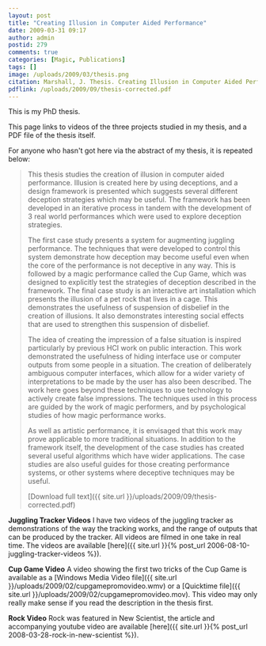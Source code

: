 ```yaml
---
layout: post
title: "Creating Illusion in Computer Aided Performance"
date: 2009-03-31 09:17
author: admin
postid: 279
comments: true
categories: [Magic, Publications]
tags: []
image: /uploads/2009/03/thesis.png
citation: Marshall, J. Thesis. Creating Illusion in Computer Aided Performance
pdflink: /uploads/2009/09/thesis-corrected.pdf
---
```

This is my PhD thesis.

This page links to videos of the three projects studied in my thesis, and a PDF file of the thesis itself.

For anyone who hasn't got here via the abstract of my thesis, it is repeated below:

> This thesis studies the creation of illusion in computer aided performance. Illusion is created here by using deceptions, and a design framework is presented which suggests several different deception strategies which may be useful. The framework has been developed in an iterative process in tandem with the development of 3 real world performances which were used to explore deception strategies.
> 
> The first case study presents a system for augmenting juggling performance. The techniques that were developed to control this system demonstrate how deception may become useful even when the core of the performance is not deceptive in any way. This is followed by a magic performance called the Cup Game, which was designed to explicitly test the strategies of deception described in the framework. The final case study is an interactive art installation which presents the illusion of a pet rock that lives in a cage. This demonstrates the usefulness of suspension of disbelief in the creation of illusions. It also demonstrates interesting social effects that are used to strengthen this suspension of disbelief.
> 
> The idea of creating the impression of a false situation is inspired particularly by previous HCI work on public interaction. This work demonstrated the usefulness of hiding interface use or computer outputs from some people in a situation. The creation of deliberately ambiguous computer interfaces, which allow for a wider variety of interpretations to be made by the user has also been described. The work here goes beyond these techniques to use technology to actively create false impressions. The techniques used in this process are guided by the work of magic performers, and by psychological studies of how magic performance works.
> 
> As well as artistic performance, it is envisaged that this work may prove applicable to more traditional situations. In addition to the framework itself, the development of the case studies has created several useful algorithms which have wider applications. The case studies are also useful guides for those creating performance systems, or other systems where deceptive techniques may be useful.
> 
> [Download full text]({{ site.url }}/uploads/2009/09/thesis-corrected.pdf)

**Juggling Tracker Videos**
I have two videos of the juggling tracker as demonstrations of the way the tracking works, and the range of outputs that can be produced by the tracker. All videos are filmed in one take in real time. The videos are available [here]({{ site.url }}{% post_url 2006-08-10-juggling-tracker-videos %}).

**Cup Game Video**
A video showing the first two tricks of the Cup Game is available as a [Windows Media Video file]({{ site.url }}/uploads/2009/02/cupgamepromovideo.wmv) or a [Quicktime file]({{ site.url }}/uploads/2009/02/cupgamepromovideo.mov). This video may only really make sense if you read the description in the thesis first.

**Rock Video**
Rock was featured in New Scientist, the article and accompanying youtube video are available [here]({{ site.url }}{% post_url 2008-03-28-rock-in-new-scientist %}).

